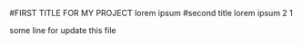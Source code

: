 #FIRST TITLE FOR MY PROJECT
 lorem ipsum 
 #second title 
 lorem ipsum 2 1

 some line for update this file 